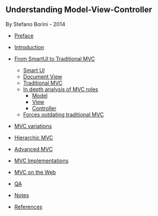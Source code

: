 Understanding Model-View-Controller 
------

By Stefano Borini - 2014

- [Preface](source/00_introduction/00_preface.md)
- [Introduction](source/00_introduction/01_introduction.md)
- [From SmartUI to Traditional MVC](source/01_from_smartui_to_traditional_mvc/index.md)
    - [Smart UI](source/01_from_smart_ui_to_traditional_mvc/01_smart_ui.md)
    - [Document View](source/01_from_smart_ui_to_traditional_mvc/02_document_view)
    - [Traditional MVC](source/01_from_smart_ui_to_traditional_mvc/03_traditional_mvc)
    - [In depth analysis of MVC roles](source/01_from_smart_ui_to_traditional_mvc/04_in_depth_analysis_roles)
        - [Model](source/01_from_smart_ui_to_traditional_mvc/05_model)
        - [View](source/01_from_smart_ui_to_traditional_mvc/06_view)
        - [Controller](source/01_from_smart_ui_to_traditional_mvc/07_controller)
    - [Forces outdating traditional MVC](source/01_from_smart_ui_to_traditional_mvc/08_outdating_forces) 

- [MVC variations](source/02_mvc_variations/index.md)
- [Hierarchic MVC](source/03_hierarchic_mvc/index.md)
- [Advanced MVC](source/04_advanced_mvc/index.md)
- [MVC Implementations](source/05_mvc_implementations/index.md)
- [MVC on the Web](source/06_mvc_on_the_web/index.md)
- [QA](source/07_qa/index.md)
- [Notes](source/notes.md)
- [References](source/references.md)